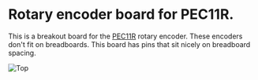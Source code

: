 # Rotary encoder board for PEC11R.

This is a breakout board for the
[PEC11R](http://www.bourns.com/docs/Product-Datasheets/PEC11R.pdf) rotary
encoder. These encoders don't fit on breadboards. This board has pins that
sit nicely on breadboard spacing.

![Top](https://644db4de3505c40a0444-327723bce298e3ff5813fb42baeefbaa.ssl.cf1.rackcdn.com/7a04377078040264bd44e4ccb02353fa.png)

